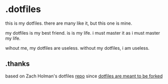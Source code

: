 # .dotfiles

this is my dotfiles. there are many like it, but this one is mine. 

my dotfiles is my best friend. is is my life. i must master it as i must master my life.

wihout me, my dotfiles are useless. without my dotfiles, i am useless. 

## .thanks

based on Zach Holman's dotfiles [repo](https://github.com/holman/dotfiles) since [dotfiles are meant to be forked]((https://zachholman.com/2010/08/dotfiles-are-meant-to-be-forked/) )